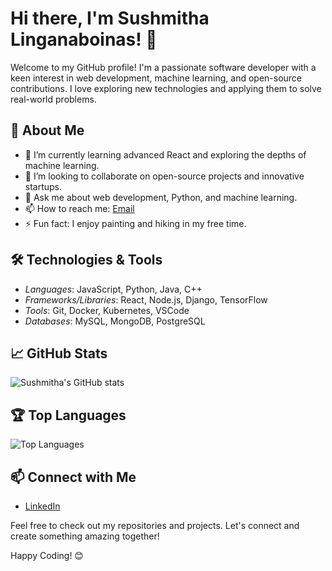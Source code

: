 # Hi there, I'm Sushmitha Linganaboinas! 👋

Welcome to my GitHub profile! I'm a passionate software developer with a keen interest in web development, machine learning, and open-source contributions. I love exploring new technologies and applying them to solve real-world problems.

## 🚀 About Me

- 🌱 I’m currently learning advanced React and exploring the depths of machine learning.
- 👯 I’m looking to collaborate on open-source projects and innovative startups.
- 💬 Ask me about web development, Python, and machine learning.
- 📫 How to reach me: [Email](mailto:sushmithalinganaboina@gmail.com)
- ⚡ Fun fact: I enjoy painting and hiking in my free time.

## 🛠 Technologies & Tools

- *Languages*: JavaScript, Python, Java, C++
- *Frameworks/Libraries*: React, Node.js, Django, TensorFlow
- *Tools*: Git, Docker, Kubernetes, VSCode
- *Databases*: MySQL, MongoDB, PostgreSQL

## 📈 GitHub Stats

![Sushmitha's GitHub stats](https://github-readme-stats.vercel.app/api?username=linganaboinasushmitha&show_icons=true&theme=radical)

## 🏆 Top Languages

![Top Languages](https://github-readme-stats.vercel.app/api/top-langs/?username=linganaboinasushmitha&layout=compact&theme=radical)

## 📫 Connect with Me

- [LinkedIn](https://www.linkedin.com/in/sushmitha-linganaboina-281984228/)
  

Feel free to check out my repositories and projects. Let's connect and create something amazing together!

Happy Coding! 😊
